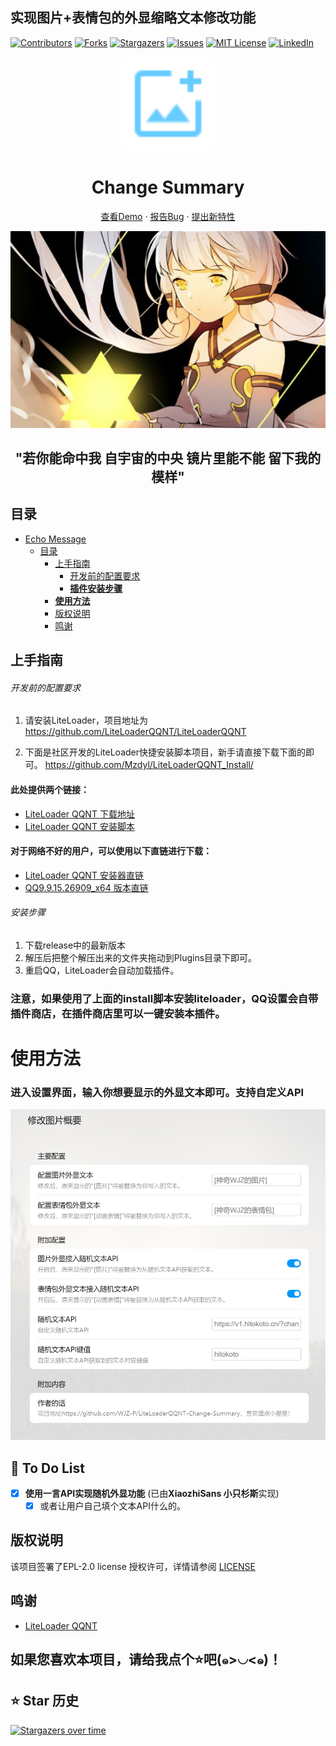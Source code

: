 ## 实现图片+表情包的外显缩略文本修改功能

<!-- PROJECT SHIELDS -->



<p align="center" style="margin-left: 50%">

[![Contributors][contributors-shield]][contributors-url]
[![Forks][forks-shield]][forks-url]
[![Stargazers][stars-shield]][stars-url]
[![Issues][issues-shield]][issues-url]
[![MIT License][license-shield]][license-url]
[![LinkedIn][linkedin-shield]][linkedin-url]

</p>

<!-- PROJECT LOGO -->

<p align="center">
  <a href="https://github.com/WJZ-P/LiteLoaderQQNT-Change-Summary">
    <img src="src/assests/icon.svg" alt="Logo" width="150" height="150" style="color: #66ccff;margin: 0">
  </a>
  <h1 align="center">Change Summary</h1>
  <p align="center">
    <a href="https://github.com/WJZ-P/LiteLoaderQQNT-Change-Summary">查看Demo</a>
    ·
    <a href="https://github.com/WJZ-P/LiteLoaderQQNT-Change-Summary/issues">报告Bug</a>
    ·
    <a href="https://github.com/WJZ-P/LiteLoaderQQNT-Change-Summary/issues">提出新特性</a>
  </p>
</p>

<p align="center">
  <a href="https://www.bilibili.com/video/BV1Zs411z79y">
    <img src="src/assests/markdown/尘降.jpg" alt="尘降">
  </a>
</p>
<h2 align="center">"若你能命中我
自宇宙的中央
镜片里能不能
留下我的模样"
</h2>

## 目录

- [Echo Message](#projectname)
    - [目录](#目录)
        - [上手指南](#上手指南)
            - [开发前的配置要求](#开发前的配置要求)
            - [**插件安装步骤**](#安装步骤)
        - [**使用方法**](#使用方法)
        - [版权说明](#版权说明)
        - [鸣谢](#鸣谢)

## 上手指南

###### 开发前的配置要求

1. 请安装LiteLoader，项目地址为 https://github.com/LiteLoaderQQNT/LiteLoaderQQNT

2. 下面是社区开发的LiteLoader快捷安装脚本项目，新手请直接下载下面的即可。
   https://github.com/Mzdyl/LiteLoaderQQNT_Install/

#### 此处提供两个链接：

- [LiteLoader QQNT 下载地址](https://github.com/LiteLoaderQQNT/LiteLoaderQQNT/releases)
- [LiteLoader QQNT 安装脚本](https://github.com/Mzdyl/LiteLoaderQQNT_Install/releases)

#### 对于网络不好的用户，可以使用以下直链进行下载：

- [LiteLoader QQNT 安装器直链][LL-installer-link]
- [QQ9.9.15.26909_x64 版本直链][oldQQ-download-link]

###### 安装步骤

1. 下载release中的最新版本
2. 解压后把整个解压出来的文件夹拖动到Plugins目录下即可。
3. 重启QQ，LiteLoader会自动加载插件。

### 注意，如果使用了上面的install脚本安装liteloader，QQ设置会自带插件商店，在插件商店里可以一键安装本插件。

# 使用方法

### 进入设置界面，输入你想要显示的外显文本即可。支持自定义API

<p align="center">
  <a>
    <img src="src/assests/markdown/instuction.png" alt="聊天界面" style="width: 600px">
  </a>
</p>

## 📝 To Do List

- [x] **使用一言API实现随机外显功能** (已由**XiaozhiSans 小只杉斯**实现)
   - [x] 或者让用户自己填个文本API什么的。

## 版权说明

该项目签署了EPL-2.0 license
授权许可，详情请参阅 [LICENSE](https://github.com/WJZ-P/LiteLoaderQQNT-Change-Summary/blob/main/LICENSE)

## 鸣谢

- [LiteLoader QQNT](https://github.com/LiteLoaderQQNT/LiteLoaderQQNT?tab=readme-ov-file)


## 如果您喜欢本项目，请给我点个⭐吧(๑>◡<๑)！

## ⭐ Star 历史

[![Stargazers over time](https://starchart.cc/WJZ-P/LiteLoaderQQNT-Change-Summary.svg?variant=adaptive)](https://starchart.cc/WJZ-P/LiteLoaderQQNT-Change-Summary)
<!-- links -->

[your-project-path]:WJZ-P/LiteLoaderQQNT-Change-Summary

[contributors-shield]: https://img.shields.io/github/contributors/WJZ-P/LiteLoaderQQNT-Change-Summary.svg?style=flat-square

[contributors-url]: https://github.com/WJZ-P/LiteLoaderQQNT-Change-Summary/graphs/contributors

[forks-shield]: https://img.shields.io/github/forks/WJZ-P/LiteLoaderQQNT-Change-Summary.svg?style=flat-square

[forks-url]: https://github.com/WJZ-P/LiteLoaderQQNT-Change-Summary/network/members

[stars-shield]: https://img.shields.io/github/stars/WJZ-P/LiteLoaderQQNT-Change-Summary.svg?style=flat-square

[stars-url]: https://github.com/WJZ-P/LiteLoaderQQNT-Change-Summary/stargazers

[issues-shield]: https://img.shields.io/github/issues/WJZ-P/LiteLoaderQQNT-Change-Summary.svg?style=flat-square

[issues-url]: https://img.shields.io/github/issues/WJZ-P/LiteLoaderQQNT-Change-Summary.svg

[license-shield]: https://img.shields.io/github/license/WJZ-P/LiteLoaderQQNT-Change-Summary.svg?style=flat-square

[license-url]: https://github.com/WJZ-P/LiteLoaderQQNT-Change-Summary/blob/main/LICENSE

[linkedin-shield]: https://img.shields.io/badge/-LinkedIn-black.svg?style=flat-square&logo=linkedin&colorB=555

[linkedin-url]: https://linkedin.com/in/shaojintian

[oldQQ-download-link]:https://ats-prod.oss-accelerate.aliyuncs.com/91ff35732557ef7d8415050a85973801

[LL-installer-link]:https://ats-prod.oss-accelerate.aliyuncs.com/18734247705198dcb594916e8ba1facc


